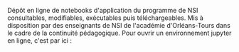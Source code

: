 Dépôt en ligne de notebooks d'application du programme de NSI consultables, modifiables, exécutables puis téléchargeables. Mis à disposition par des enseignants de NSI de l'académie d'Orléans-Tours dans le cadre de la continuité pédagogique. Pour ouvrir un environnement jupyter en ligne, c'est par ici :
